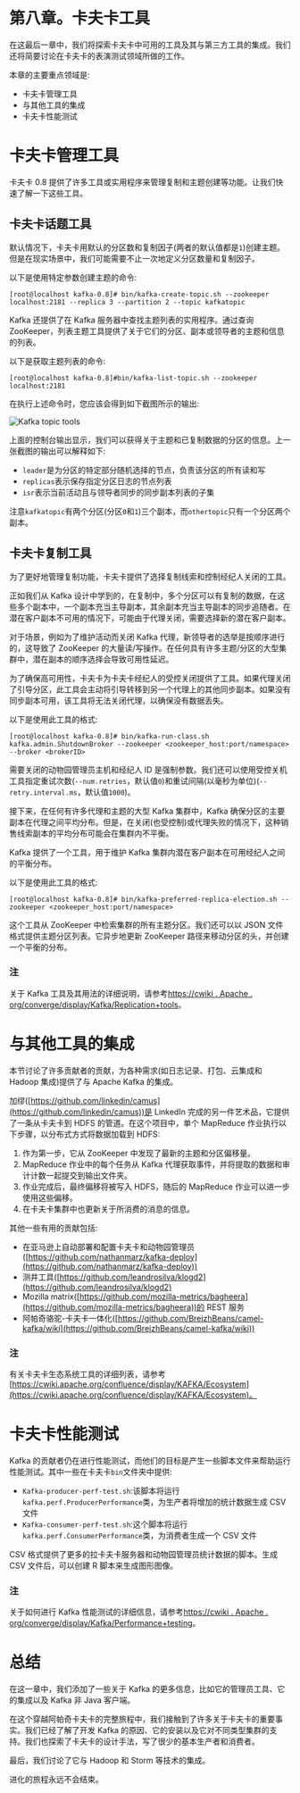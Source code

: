 # 第八章。卡夫卡工具

在这最后一章中，我们将探索卡夫卡中可用的工具及其与第三方工具的集成。我们还将简要讨论在卡夫卡的表演测试领域所做的工作。

本章的主要重点领域是:

*   卡夫卡管理工具
*   与其他工具的集成
*   卡夫卡性能测试

# 卡夫卡管理工具

卡夫卡 0.8 提供了许多工具或实用程序来管理复制和主题创建等功能。让我们快速了解一下这些工具。

## 卡夫卡话题工具

默认情况下，卡夫卡用默认的分区数和复制因子(两者的默认值都是`1`)创建主题。但是在现实场景中，我们可能需要不止一次地定义分区数量和复制因子。

以下是使用特定参数创建主题的命令:

```
[root@localhost kafka-0.8]# bin/kafka-create-topic.sh --zookeeper localhost:2181 --replica 3 --partition 2 --topic kafkatopic

```

Kafka 还提供了在 Kafka 服务器中查找主题列表的实用程序。通过查询 ZooKeeper，列表主题工具提供了关于它们的分区、副本或领导者的主题和信息的列表。

以下是获取主题列表的命令:

```
[root@localhost kafka-0.8]#bin/kafka-list-topic.sh --zookeeper localhost:2181

```

在执行上述命令时，您应该会得到如下截图所示的输出:

![Kafka topic tools](graphics/7938OS_08_01.jpg)

上面的控制台输出显示，我们可以获得关于主题和已复制数据的分区的信息。上一张截图的输出可以解释如下:

*   `leader`是为分区的特定部分随机选择的节点，负责该分区的所有读和写
*   `replicas`表示保存指定分区日志的节点列表
*   `isr`表示当前活动且与领导者同步的同步副本列表的子集

注意`kafkatopic`有两个分区(分区`0`和`1`)三个副本，而`othertopic`只有一个分区两个副本。

## 卡夫卡复制工具

为了更好地管理复制功能，卡夫卡提供了选择复制线索和控制经纪人关闭的工具。

正如我们从 Kafka 设计中学到的，在复制中，多个分区可以有复制的数据，在这些多个副本中，一个副本充当主导副本，其余副本充当主导副本的同步追随者。在潜在客户副本不可用的情况下，可能由于代理关闭，需要选择新的潜在客户副本。

对于场景，例如为了维护活动而关闭 Kafka 代理，新领导者的选举是按顺序进行的，这导致了 ZooKeeper 的大量读/写操作。在任何具有许多主题/分区的大型集群中，潜在副本的顺序选择会导致可用性延迟。

为了确保高可用性，卡夫卡为卡夫卡经纪人的受控关闭提供了工具。如果代理关闭了引导分区，此工具会主动将引导转移到另一个代理上的其他同步副本。如果没有同步副本可用，该工具将无法关闭代理，以确保没有数据丢失。

以下是使用此工具的格式:

```
[root@localhost kafka-0.8]# bin/kafka-run-class.sh kafka.admin.ShutdownBroker --zookeeper <zookeeper_host:port/namespace> --broker <brokerID>

```

需要关闭的动物园管理员主机和经纪人 ID 是强制参数。我们还可以使用受控关机工具指定重试次数(`--num.retries`，默认值`0`)和重试间隔(以毫秒为单位)(`--retry.interval.ms`，默认值`1000`)。

接下来，在任何有许多代理和主题的大型 Kafka 集群中，Kafka 确保分区的主要副本在代理之间平均分布。但是，在关闭(也受控制)或代理失败的情况下，这种销售线索副本的平均分布可能会在集群内不平衡。

Kafka 提供了一个工具，用于维护 Kafka 集群内潜在客户副本在可用经纪人之间的平衡分布。

以下是使用此工具的格式:

```
[root@localhost kafka-0.8]# bin/kafka-preferred-replica-election.sh --zookeeper <zookeeper_host:port/namespace>

```

这个工具从 ZooKeeper 中检索集群的所有主题分区。我们还可以以 JSON 文件格式提供主题分区列表。它异步地更新 ZooKeeper 路径来移动分区的头，并创建一个平衡的分布。

### 注

关于 Kafka 工具及其用法的详细说明，请参考[https://cwiki . Apache . org/converge/display/Kafka/Replication+tools](https://cwiki.apache.org/confluence/display/KAFKA/Replication+tools)。

# 与其他工具的集成

本节讨论了许多贡献者的贡献，为各种需求(如日志记录、打包、云集成和 Hadoop 集成)提供了与 Apache Kafka 的集成。

加缪([https://github.com/linkedin/camus](https://github.com/linkedin/camus))是 LinkedIn 完成的另一件艺术品，它提供了一条从卡夫卡到 HDFS 的管道。在这个项目中，单个 MapReduce 作业执行以下步骤，以分布式方式将数据加载到 HDFS:

1.  作为第一步，它从 ZooKeeper 中发现了最新的主题和分区偏移量。
2.  MapReduce 作业中的每个任务从 Kafka 代理获取事件，并将提取的数据和审计计数一起提交到输出文件夹。
3.  作业完成后，最终偏移将被写入 HDFS，随后的 MapReduce 作业可以进一步使用这些偏移。
4.  在卡夫卡集群中也更新关于所消费的消息的信息。

其他一些有用的贡献包括:

*   在亚马逊上自动部署和配置卡夫卡和动物园管理员([https://github.com/nathanmarz/kafka-deploy](https://github.com/nathanmarz/kafka-deploy))
*   测井工具([https://github.com/leandrosilva/klogd2](https://github.com/leandrosilva/klogd2)
*   Mozilla matrix([https://github.com/mozilla-metrics/bagheera](https://github.com/mozilla-metrics/bagheera))的 REST 服务
*   阿帕奇骆驼-卡夫卡一体化([https://github.com/BreizhBeans/camel-kafka/wiki](https://github.com/BreizhBeans/camel-kafka/wiki))

### 注

有关卡夫卡生态系统工具的详细列表，请参考[https://cwiki.apache.org/confluence/display/KAFKA/Ecosystem](https://cwiki.apache.org/confluence/display/KAFKA/Ecosystem)。

# 卡夫卡性能测试

Kafka 的贡献者仍在进行性能测试，而他们的目标是产生一些脚本文件来帮助运行性能测试。其中一些在卡夫卡`bin`文件夹中提供:

*   `Kafka-producer-perf-test.sh`:该脚本将运行`kafka.perf.ProducerPerformance`类，为生产者将增加的统计数据生成 CSV 文件
*   `Kafka-consumer-perf-test.sh`:这个脚本将运行`kafka.perf.ConsumerPerformance`类，为消费者生成一个 CSV 文件

CSV 格式提供了更多的拉卡夫卡服务器和动物园管理员统计数据的脚本。生成 CSV 文件后，可以创建 R 脚本来生成图形图像。

### 注

关于如何进行 Kafka 性能测试的详细信息，请参考[https://cwiki . Apache . org/converge/display/Kafka/Performance+testing](https://cwiki.apache.org/confluence/display/KAFKA/Performance+testing)。

# 总结

在这一章中，我们添加了一些关于 Kafka 的更多信息，比如它的管理员工具、它的集成以及 Kafka 非 Java 客户端。

在这个穿越阿帕奇卡夫卡的完整旅程中，我们接触到了许多关于卡夫卡的重要事实。我们已经了解了开发 Kafka 的原因、它的安装以及它对不同类型集群的支持。我们也探索了卡夫卡的设计手法，写了很少的基本生产者和消费者。

最后，我们讨论了它与 Hadoop 和 Storm 等技术的集成。

进化的旅程永远不会结束。